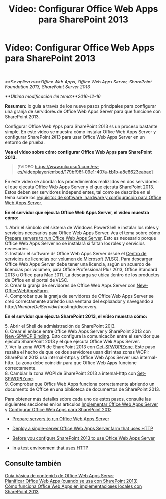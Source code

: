 ﻿---
title: 'Vídeo: Configurar Office Web Apps para SharePoint 2013'
TOCTitle: 'Vídeo: Configurar Office Web Apps para SharePoint 2013'
ms:assetid: 0c02633f-3839-448b-ae83-24f24c254179
ms:mtpsurl: https://technet.microsoft.com/es-es/library/Dn455088(v=office.15)
ms:contentKeyID: 59152174
ms.date: 12/18/2017
mtps_version: v=office.15
ms.translationtype: HT
---

# Vídeo: Configurar Office Web Apps para SharePoint 2013

 

_**Se aplica a:**Office Web Apps, Office Web Apps Server, SharePoint Foundation 2013, SharePoint Server 2013_

_**Última modificación del tema:**2016-12-16_

**Resumen:** lo guía a través de los nueve pasos principales para configurar una granja de servidores de Office Web Apps Server para que funcione con SharePoint 2013.

Configurar Office Web Apps para SharePoint 2013 es un proceso bastante simple. En este vídeo se muestra cómo instalar Office Web Apps Server y configurar SharePoint 2013 para usar Office Web Apps Server en un entorno de prueba.


**Vea el vídeo sobre cómo configurar Office Web Apps para SharePoint 2013.**

> [!VIDEO https://www.microsoft.com/es-es/videoplayer/embed/179bf96f-09e1-407a-bb1b-a8e6623eabae]

En este vídeo se abordan los procedimientos realizados en dos servidores: el que ejecuta Office Web Apps Server y el que ejecuta SharePoint 2013. Estos deben ser servidores independientes, tal como se describe en el tema sobre los [requisitos de software, hardware y configuración para Office Web Apps Server](plan-office-web-apps-server.md).

**En el servidor que ejecuta Office Web Apps Server, el vídeo muestra cómo:**

1\. Abrir el símbolo del sistema de Windows PowerShell e instalar los roles y servicios necesarios para Office Web Apps Server. Vea el tema sobre cómo [Prepare servers to run Office Web Apps Server](deploy-office-web-apps-server.md). Esto es necesario porque Office Web Apps Server no se instalará si faltan los roles y servicios necesarios.  
2\. Instalar el software de Office Web Apps Server desde el [Centro de servicios de licencias por volumen de Microsoft (VLSC)](http://go.microsoft.com/fwlink/p/?linkid=256561). Para descargar Office Web Apps Server, debe tener una licencia, según un acuerdo de licencias por volumen, para Office Professional Plus 2013, Office Standard 2013 u Office para Mac 2011. La descarga se ubica dentro de los productos de Office en el portal de VLSC.  
3\. Crear la granja de servidores de Office Web Apps Server con [New-OfficeWebAppsFarm](https://docs.microsoft.com/en-us/powershell/module/officewebapps/new-officewebappsfarm?view=officewebapps-ps).  
4\. Comprobar que la granja de servidores de Office Web Apps Server se creó correctamente abriendo una ventana del explorador y navegando a http://*NombreDelServidor*/hosting/discovery.

**En el servidor que ejecuta SharePoint 2013, el vídeo muestra cómo:**

5\. Abrir el Shell de administración de SharePoint 2013.  
6\. Crear el enlace entre Office Web Apps Server y SharePoint 2013 con [New-SPWOPIBinding](https://docs.microsoft.com/en-us/powershell/module/sharepoint-server/New-SPWOPIBinding?view=sharepoint-ps). Esto configura la comunicación entre el servidor que ejecuta SharePoint 2013 y el que ejecuta Office Web Apps Server.  
7\. Ver la zona WOPI de SharePoint 2013 con [Get-SPWOPIZone](https://docs.microsoft.com/en-us/powershell/module/sharepoint-server/Get-SPWOPIZone?view=sharepoint-ps). Este paso resalta el hecho de que los dos servidores usan distintas zonas WOPI: SharePoint 2013 usa internal-https y Office Web Apps Server usa internal-http. La zona debe coincidir para que Office Web Apps funcione correctamente.  
8\. Cambiar la zona WOPI de SharePoint 2013 a internal-http con [Set-SPWOPIZone](https://docs.microsoft.com/en-us/powershell/module/sharepoint-server/Set-SPWOPIZone?view=sharepoint-ps).  
9\. Comprobar que Office Web Apps funciona correctamente abriendo un documento de Office en una biblioteca de documentos de SharePoint 2013.

Para obtener más detalles sobre cada uno de estos pasos, consulte las siguientes secciones en los artículos [Implementar Office Web Apps Server](deploy-office-web-apps-server.md) y [Configurar Office Web Apps para SharePoint 2013](configure-office-web-apps-for-sharepoint-2013.md).

  - [Prepare servers to run Office Web Apps Server](deploy-office-web-apps-server.md)

  - [Deploy a single-server Office Web Apps Server farm that uses HTTP](deploy-office-web-apps-server.md)

  - [Before you configure SharePoint 2013 to use Office Web Apps Server](configure-office-web-apps-for-sharepoint-2013.md)

  - [In a test environment that uses HTTP](configure-office-web-apps-for-sharepoint-2013.md)

## Consulte también


[Guía básica de contenido de Office Web Apps Server](content-roadmap-for-office-web-apps-server.md)  
[Planificar Office Web Apps (cuando se usa con SharePoint 2013)](plan-office-web-apps-used-with-sharepoint-2013.md)  
[Cómo funciona Office Web Apps en implementaciones locales con SharePoint 2013](how-office-web-apps-work-on-premises-with-sharepoint-2013.md)  
  

[](how-office-web-apps-work-on-premises-with-sharepoint-2013.md)

